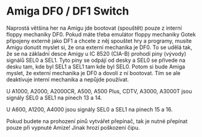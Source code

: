 # Amiga DF0 / DF1 Switch

Naprostá většina her na Amigu jde bootovat (spouštět) pouze z interní floppy mechaniky DF0. Pokud máte třeba emulátor floppy mechaniky Gotek připojeny externě jako DF1 a chcete z něj spouštet hry a programy, musíte Amigu donutit myslet si, že ona externí mechanika je DF0. To se udělá tak, že se na základní desce Amigy u IC 8520 (CIA-B) prohodí piny (vývody) signálů SEL0 a SEL1. Tyto piny se odpájí od desky a SEL0 se přivede na desku tam, kde byl SEL1 a SEL1 tam kde byl SEL0. Potom si bude Amiga myslet, že externí mechanika je DF0 a dovolí z ní bootovat. Tím se ale deaktivuje interní mechanika a nepůjde používat.

U A1000, A2000, A2000CR, A500, A500 Plus, CDTV, A3000, A3000T jsou signály SEL0 a SEL1 na pinech 13 a 14.

U A600, A1200, A4000 jsou signály SEL0 a SEL1 na pinech 15 a 16.

Pokud budete na prohození pinů vytvářet přepínač, tak je nutné přepínat pouze při vypnuté Amize! Jinak hrozí poškození čipu.
